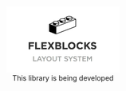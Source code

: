 <p align="center">
  <img src="https://raw.githubusercontent.com/lord/img/master/logo-flexblocks.png" alt="Flexblocks: Layout System" width="226">
  <br>
  This library is being developed
</p>

